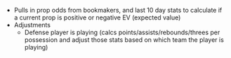 - Pulls in prop odds from bookmakers, and last 10 day stats to calculate if a current prop is positive or negative EV (expected value)
- Adjustments
  - Defense player is playing (calcs points/assists/rebounds/threes per possession and adjust those stats based on which team the player is playing)
  
